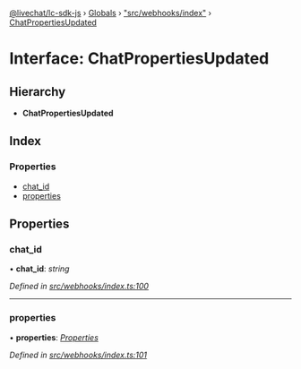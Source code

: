[@livechat/lc-sdk-js](../README.md) › [Globals](../globals.md) › ["src/webhooks/index"](../modules/_src_webhooks_index_.md) › [ChatPropertiesUpdated](_src_webhooks_index_.chatpropertiesupdated.md)

# Interface: ChatPropertiesUpdated

## Hierarchy

* **ChatPropertiesUpdated**

## Index

### Properties

* [chat_id](_src_webhooks_index_.chatpropertiesupdated.md#chat_id)
* [properties](_src_webhooks_index_.chatpropertiesupdated.md#properties)

## Properties

###  chat_id

• **chat_id**: *string*

*Defined in [src/webhooks/index.ts:100](https://github.com/livechat/lc-sdk-js/blob/aff69b2/src/webhooks/index.ts#L100)*

___

###  properties

• **properties**: *[Properties](_src_objects_index_.properties.md)*

*Defined in [src/webhooks/index.ts:101](https://github.com/livechat/lc-sdk-js/blob/aff69b2/src/webhooks/index.ts#L101)*
